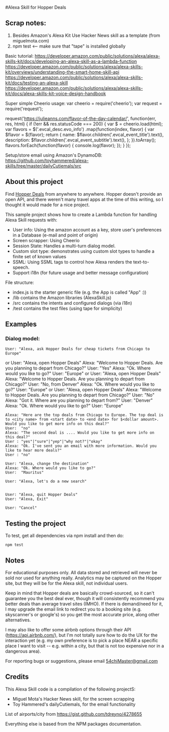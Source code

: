 #Alexa Skill for Hopper Deals

## Scrap notes:
1) Besides Amazon's Alexa Kit Use Hacker News skill as a template (from miguelmota.com)
2) npm test <-- make sure that "tape" is installed globally

Basic tutorial:
https://developer.amazon.com/public/solutions/alexa/alexa-skills-kit/docs/developing-an-alexa-skill-as-a-lambda-function
https://developer.amazon.com/public/solutions/alexa/alexa-skills-kit/overviews/understanding-the-smart-home-skill-api
https://developer.amazon.com/public/solutions/alexa/alexa-skills-kit/docs/testing-an-alexa-skill
https://developer.amazon.com/public/solutions/alexa/alexa-skills-kit/docs/alexa-skills-kit-voice-design-handbook

Super simple Cheerio usage:
  var cheerio = require('cheerio');
  var request = require('request');

  request('https://julieanns.com/flavor-of-the-day-calendar/', function(err, res, html) {
    if (!err && res.statusCode === 200) {
      var $ = cheerio.load(html);
      var flavors = $('.evcal_desc.evo_info')
        .map(function(index, flavor) {
          var $flavor = $(flavor);
          return {
            name: $flavor.children('.evcal_event_title').text(),
            description: $flavor.children('.evcal_event_subtitle').text(),
          };
        }).toArray();
      flavors.forEach(function(flavor) {
        console.log(flavor);
      });
    }
  });

Setup/store email using Amazon's DynamoDB:
https://github.com/toyhammered/alexa-skills/tree/master/dailyCutiemals/src


## About this project
Find [Hopper Deals](http://www.hopper.com/) from anywhere to anywhere. Hopper doesn't provide an open API, and there weren't many travel apps at the time of this writing, so I thought it would made for a nice project.

This sample project shows how to create a Lambda function for handling Alexa Skill requests with:

- User info: Using the amazon account as a key, store user's preferences in a Database (e-mail and point of origin)
- Screen scrapper: Using Cheerio
- Session State: Handles a multi-turn dialog model.
- Custom slot type: demonstrates using custom slot types to handle a finite set of known values
- SSML: Using SSML tags to control how Alexa renders the text-to-speech.
- Support i18n (for future usage and better message configuration)

File structure:
- index.js is the starter generic file (e.g. the App is called "App" :))
- /lib contains the Amazon libraries (AlexaSkill.js)
- /src contains the intents and configured dialogs (via i18n)
- /test contains the test files (using tape for simplicity)

## Examples
### Dialog model:
    User: "Alexa, ask Hopper Deals for cheap tickets from Chicago to Europe"
  or
    User:  "Alexa, open Hopper Deals"
    Alexa: "Welcome to Hopper Deals. Are you planning to depart from Chicago?"
    User:  "Yes"
    Alexa: "Ok. Where would you like to go?"
    User:  "Europe"
  or
    User:  "Alexa, open Hopper Deals"
    Alexa: "Welcome to Hopper Deals. Are you planning to depart from Chicago?"
    User:  "No, from Denver"
    Alexa: "Ok. Where would you like to go?"
    User:  "Europe"
  or
    User:  "Alexa, open Hopper Deals"
    Alexa: "Welcome to Hopper Deals. Are you planning to depart from Chicago?"
    User:  "No"
    Alexa: "Got it. Where are you planning to depart from?"
    User:  "Denver"
    Alexa: "Ok. Where would you like to go?"
    User:  "Europe"

    Alexa: "Here are the top deals from Chicago to Europe. The top deal is to <city name> from <start date> to <end date> for $<dollar amount>. Would you like to get more info on this deal?"
    User:  "no"
    Alexa: "The second deal is .... Would you like to get more info on this deal?"
    User : "yes"|"sure"|"yep"|"why not?"|"okay"
    Alexa: "Ok. I've sent you an email with more information. Would you like to hear more deals?"
    User : "no"

    User: "Alexa, change the destination"
    Alexa: "Ok. Where would you like to go?"
    User:  "Mauritus"

    User: "Alexa, let's do a new search"


    User: "Alexa, quit Hopper Deals"
    User: "Alexa, Exit"

    User: "Cancel"

## Testing the project

To test, get all dependencies via npm install and then do:

```
npm test
```

## Notes

For educational purposes only. All data stored and retrieved will never be sold nor used for anything really. Analytics may be captured on the Hopper site, but they will be for the Alexa skill, not individual users.

Keep in mind that Hopper deals are basically crowd-sourced, so it can't guarantee you the best deal ever, though it will consistently recommend you better deals than average travel sites (IMHO). If there is demand/need for it, I may upgrade the email link to redirect you to a booking site (e.g. skyscanner's or google's) so you get the most accurate price, along other alternatives.

I may also like to offer some airbnb options through their API (https://api.airbnb.com/), but I'm not totally sure how to do the UX for the interaction yet (e.g. my own preference is to pick a place NEAR a specific place I want to visit -- e.g. within a city, but that is not too expensive nor in a dangerous area).

For reporting bugs or suggestions, please email 54chiMaster@gmail.com

## Credits

This Alexa Skill code is a compilation of the following projectS:
- Miguel Mota's Hacker News skill, for the screen scrapping
- Toy Hammered's dailyCutiemals, for the email functionality

List of airports/city from https://gist.github.com/tdreyno/4278655

Everything else is based from the NPM packages documentation.
